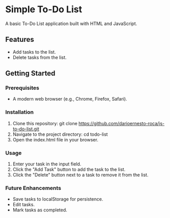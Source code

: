 # Simple To-Do List

A basic To-Do List application built with HTML and JavaScript.

## Features

- Add tasks to the list.
- Delete tasks from the list.

## Getting Started

### Prerequisites

- A modern web browser (e.g., Chrome, Firefox, Safari).

### Installation

1. Clone this repository: git clone https://github.com/darioernesto-roca/js-to-do-list.git
2. Navigate to the project directory: cd todo-list
3. Open the index.html file in your browser.

### Usage
1. Enter your task in the input field.
2. Click the "Add Task" button to add the task to the list.
3. Click the "Delete" button next to a task to remove it from the list.
 
### Future Enhancements
* Save tasks to localStorage for persistence.
* Edit tasks.
* Mark tasks as completed. 